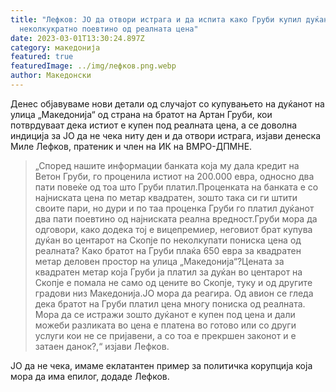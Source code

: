 ```yaml
---
title: "Лефков: ЈО да отвори истрага и да испита како Груби купил дуќан
  неколкукратно поевтино од реалната цена"
date: 2023-03-01T13:30:24.897Z
category: македонија
featured: true
featuredImage: ../img/лефков.png.webp
author: Македонски
---
```


<!--StartFragment-->

Денес објавуваме нови детали од случајот со купувањето на дуќанот на улица „Македонија“ од страна на братот на Артан Груби, кои потврдуваат дека истиот е купен под реалната цена, а се доволна индиција за ЈО да не чека ниту ден и да отвори истрага, изјави денеска Миле Лефков, пратеник и член на ИК на ВМРО-ДПМНЕ.

> „Според нашите информации банката која му дала кредит на Ветон Груби, го проценила истиот на 200.000 евра, односно два пати повеќе од тоа што Груби платил.Проценката на банката е со најниската цена по метар квадратен, зошто така си ги штити своите пари, но дури и по таа проценка Груби го платил дуќанот два пати поевтино од најниската реална вредност.Груби мора да одговори, како додека тој е вицепремиер, неговиот брат купува дуќан во центарот на Скопје по неколкупати пониска цена од реалната? Како братот на Груби плаќа 650 евра за квадратен метар деловен простор на улица „Македонија“?Цената за квадратен метар која Груби ја платил за дуќан во центарот на Скопје е помала не само од цените во Скопје, туку и од другите градови низ Македонија.ЈО мора да реагира. Од авион се гледа дека братот на Груби платил цена многу пониска од реалната. Мора да се истражи зошто дуќанот е купен под цена и дали можеби разликата во цена е платена во готово или со други услуги кои не се пријавени, а со тоа е прекршен законот и е затаен данок?,“ изјави Лефков.

ЈО да не чека, имаме еклатантен пример за политичка корупција која мора да има епилог, додаде Лефков.

<!--EndFragment-->
